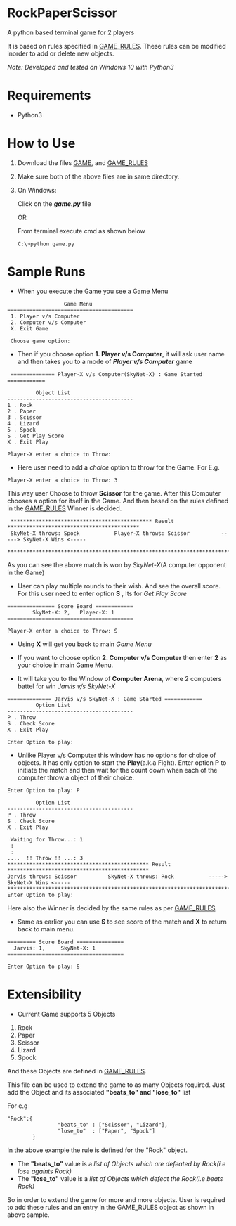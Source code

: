 # RockPaperScissor
A python based terminal game for 2 players

It is based on rules specified in [GAME_RULES](https://github.com/Aash90/RockPaperScissor/blob/master/game_objects.py).
These rules can be modified inorder to add or delete new objects.

_Note: Developed and tested on Windows 10 with Python3_

# Requirements
- Python3

# How to Use
1. Download the files [GAME](https://github.com/Aash90/RockPaperScissor/blob/master/game.py), and [GAME_RULES](https://github.com/Aash90/RockPaperScissor/blob/master/game_objects.py)

2. Make sure both of the above files are in same directory.
3. On Windows:

    Click on the **_game.py_** file
       
    OR
       
    From terminal execute cmd as shown below
    ``` 
    C:\>python game.py
    ```

# Sample Runs
- When you execute the Game you see a Game Menu
```
                  Game Menu
========================================
 1. Player v/s Computer
 2. Computer v/s Computer
 X. Exit Game

 Choose game option:
```
- Then if you choose option **1. Player v/s Computer**, it will ask user name and then takes you to a mode of **_Player v/s Computer_** game

```
 ============== Player-X v/s Computer(SkyNet-X) : Game Started ============

         Object List
----------------------------------------
1 . Rock
2 . Paper
3 . Scissor
4 . Lizard
5 . Spock
S . Get Play Score
X . Exit Play

Player-X enter a choice to Throw:
```
- Here user need to add a _choice_ option to throw for the Game.
For E.g.
```
Player-X enter a choice to Throw: 3
```
This way user Choose to throw **Scissor** for the game.
After this Computer chooses a option for itself in the Game. And then based on the rules defined in the [GAME_RULES](https://github.com/Aash90/RockPaperScissor/blob/master/game_objects.py) Winner is decided.
```
 ********************************************* Result ******************************************
 SkyNet-X throws: Spock           Player-X throws: Scissor          -----> SkyNet-X Wins <-----
 ***********************************************************************************************
```
As you can see the above match is won by _SkyNet-X_(A computer opponent in the Game)

- User can play multiple rounds to their wish. And see the overall score. For this user need to enter option **S** , Its for _Get Play Score_

```
=============== Score Board ============
        SkyNet-X: 2,   Player-X: 1
========================================

Player-X enter a choice to Throw: S

```
- Using **X** will get you back to main _Game Menu_

- If you want to choose option **2. Computer v/s Computer** then enter **2** as your choice in main Game Menu.
- It will take you to the Window of **Computer Arena**, where 2 computers battel for win _Jarvis v/s SkyNet-X_
```
============== Jarvis v/s SkyNet-X : Game Started ============
         Option List
----------------------------------------
P . Throw
S . Check Score
X . Exit Play

Enter Option to play:
```
- Unlike Player v/s Computer this window has no options for choice of objects. It has only option to start the **Play**(a.k.a Fight). Enter option **P** to initiate the match and then wait for the count down when each of the computer throw a object of their choice.
```      
Enter Option to play: P

         Option List
----------------------------------------
P . Throw
S . Check Score
X . Exit Play

 Waiting for Throw...: 1
 :
 : 
....  !! Throw !! ...: 3
********************************************* Result *********************************************
Jarvis throws: Scissor          SkyNet-X throws: Rock           -----> SkyNet-X Wins <-----
****************************************************************************************************
Enter Option to play:
```

Here also the Winner is decided by the same rules as per [GAME_RULES](https://github.com/Aash90/RockPaperScissor/blob/master/game_objects.py)

- Same as earlier you can use **S** to see score of the match and **X** to return back to main menu.
```
========= Score Board ===============
  Jarvis: 1,     SkyNet-X: 1
=====================================

Enter Option to play: S
```

# Extensibility

- Current Game supports 5 Objects

1. Rock
2. Paper
3. Scissor
4. Lizard
5. Spock

And these Objects are defined in [GAME_RULES](https://github.com/Aash90/RockPaperScissor/blob/master/game_objects.py).

This file can be used to extend the game to as many Objects required. Just add the Object and its associated **"beats_to" and "lose_to"** list

For e.g
```
"Rock":{
                "beats_to" : ["Scissor", "Lizard"],
                "lose_to"  : ["Paper", "Spock"]
        }
```

In the above example the rule is defined for the "Rock" object.

- The **"beats_to"** value is a _list of Objects which are defeated by Rock(i.e lose againts Rock)_
- The **"lose_to"** value is a _list of Objects which defeat the Rock(i.e beats Rock)_

So in order to extend the game for more and more objects. User is required to add these rules and an entry in the GAME_RULES object as shown in above sample. 
        
